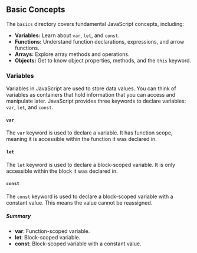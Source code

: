 ## Basic Concepts

The `basics` directory covers fundamental JavaScript concepts, including:

- **Variables:** Learn about `var`, `let`, and `const`.
- **Functions:** Understand function declarations, expressions, and arrow functions.
- **Arrays:** Explore array methods and operations.
- **Objects:** Get to know object properties, methods, and the `this` keyword.

### Variables

Variables in JavaScript are used to store data values. You can think of variables as containers that hold information that you can access and manipulate later. JavaScript provides three keywords to declare variables: `var`, `let`, and `const`.

#### `var`

The `var` keyword is used to declare a variable. It has function scope, meaning it is accessible within the function it was declared in.

#### `let`

The `let` keyword is used to declare a block-scoped variable. It is only accessible within the block it was declared in.

#### `const`

The `const` keyword is used to declare a block-scoped variable with a constant value. This means the value cannot be reassigned.


##### Summary
- **var**: Function-scoped variable.
- **let**: Block-scoped variable.
- **const**: Block-scoped variable with a constant value.